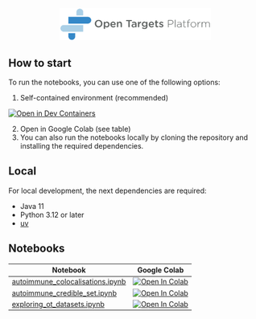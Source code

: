 <p align="center">
    <img src="assets/platform_logo.png" alt="Open Targets Platform Logo" width="300"/>
</p>

## How to start

To run the notebooks, you can use one of the following options:

1. Self-contained environment (recommended)

[![Open in Dev Containers](https://img.shields.io/static/v1?label=Dev%20Containers&message=Open&color=blue)](https://vscode.dev/redirect?url=vscode://ms-vscode-remote.remote-containers/cloneInVolume?url=https://github.com/opentargets/notebooks)

2. Open in Google Colab (see table)
3. You can also run the notebooks locally by cloning the repository and installing the required dependencies.

## Local

For local development, the next dependencies are required:

- Java 11
- Python 3.12 or later
- [uv](https://docs.astral.sh/uv/)

## Notebooks

| Notebook                                                                       | Google Colab                                                                                                                                                                                      |
| ------------------------------------------------------------------------------ | ------------------------------------------------------------------------------------------------------------------------------------------------------------------------------------------------- |
| [autoimmune_colocalisations.ipynb](notebooks/autoimmune_colocalisations.ipynb) | [![Open In Colab](https://colab.research.google.com/assets/colab-badge.svg)](https://colab.research.google.com/github/opentargets/notebooks/blob/main/notebooks/autoimmune_colocalisations.ipynb) |
| [autoimmune_credible_set.ipynb](notebooks/autoimmune_credible_set.ipynb)       | [![Open In Colab](https://colab.research.google.com/assets/colab-badge.svg)](https://colab.research.google.com/github/opentargets/notebooks/blob/main/notebooks/autoimmune_credible_set.ipynb)    |
| [exploring_ot_datasets.ipynb](notebooks/exploring_ot_datasets.ipynb)           | [![Open In Colab](https://colab.research.google.com/assets/colab-badge.svg)](https://colab.research.google.com/github/opentargets/notebooks/blob/main/notebooks/exploring_ot_datasets.ipynb)      |
